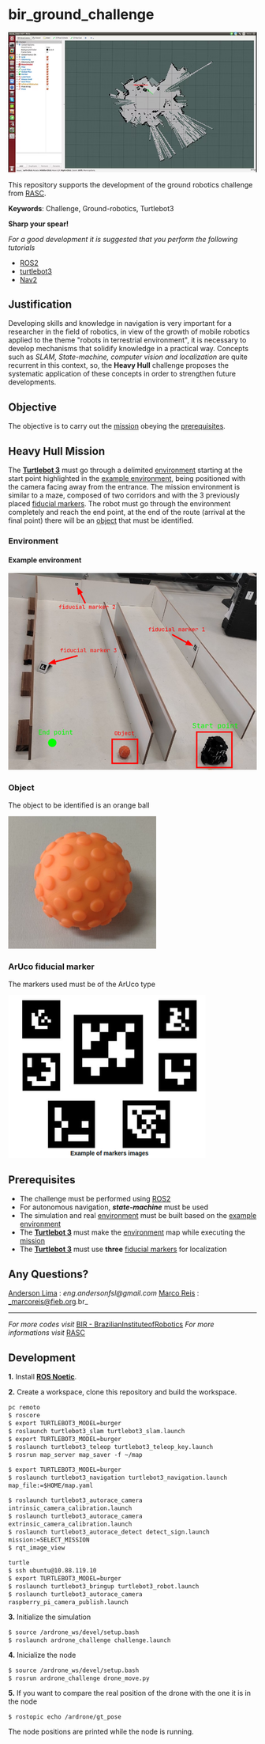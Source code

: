 # bir_ground_challenge

![figure](./source/turtle-map.png)

This repository supports the development of the ground robotics challenge from [RASC](https://www.braziliansinrobotics.com/).

**Keywords**: Challenge, Ground-robotics, Turtlebot3


**Sharp your spear!**

_For a good development it is suggested that you perform the following tutorials_

- [ROS2](https://docs.ros.org/en/foxy/Tutorials.html)
- [turtlebot3](https://emanual.robotis.com/docs/en/platform/turtlebot3/overview/)
- [Nav2](https://navigation.ros.org/)

## Justification

Developing skills and knowledge in navigation is very important for a researcher in the field of robotics, in view of the growth of mobile robotics applied to the theme "robots in terrestrial environment", it is necessary to develop mechanisms that solidify knowledge in a practical way. Concepts such as *SLAM, State-machine, computer vision and localization* are quite recurrent in this context, so, the **Heavy Hull** challenge proposes the systematic application of these concepts in order to strengthen future developments.

## Objective

The objective is to carry out the [mission](#heavy-hull-mission) obeying the [prerequisites](#prerequisites).


## Heavy Hull Mission

The [**Turtlebot 3**](https://emanual.robotis.com/docs/en/platform/turtlebot3/overview/) must go through a delimited [environment](#Environment) starting at the start point highlighted in the [example environment](#example-environment), being positioned with the camera facing away from the entrance. The mission environment is similar to a maze, composed of two corridors and with the 3 previously placed [fiducial markers](#aruco-fiducial-marker). The robot must go through the environment completely and reach the end point, at the end of the route (arrival at the final point) there will be an [object](#object) that must be identified.

### Environment

#### Example environment

![figure](./source/envedited.png)

### Object

The object to be identified is an orange ball

<img src="./source/ball.jpg" alt="drawing" width="300"/>

### ArUco fiducial marker

The markers used must be of the ArUco type

<img src="./source/aruco.png" alt="drawing" width="400"/>

## Prerequisites

- The challenge must be performed using [ROS2](https://docs.ros.org/en/foxy/index.html)
- For autonomous navigation, ***state-machine*** must be used
- The simulation and real [environment](#environment) must be built based on the [example environment](#example-environment)
- The [**Turtlebot 3**](https://emanual.robotis.com/docs/en/platform/turtlebot3/overview/) must make the [environment](#environment) map while executing the [mission](#heavy-hull-mission)
- The [**Turtlebot 3**](https://emanual.robotis.com/docs/en/platform/turtlebot3/overview/) must use **three** [fiducial markers](#aruco-fiducial-marker) for localization

## Any Questions?


[Anderson Lima](https://github.com/aldenpower) : _eng.andersonfsl@gmail.com_
[Marco Reis](https://github.com/mhar-vell) : _marcoreis@fieb.org.br_

<hr>

_For more codes visit_ [BIR - BrazilianInstituteofRobotics](https://github.com/Brazilian-Institute-of-Robotics)
_For more informations visit_ [RASC](https://www.braziliansinrobotics.com/)


## Development
**1.** Install [**ROS Noetic**](http://wiki.ros.org/noetic/Installation/Ubuntu).

**2.** Create a workspace, clone this repository and build the workspace.
```
pc remoto
$ roscore
$ export TURTLEBOT3_MODEL=burger
$ roslaunch turtlebot3_slam turtlebot3_slam.launch
$ export TURTLEBOT3_MODEL=burger
$ roslaunch turtlebot3_teleop turtlebot3_teleop_key.launch
$ rosrun map_server map_saver -f ~/map
```
```
$ export TURTLEBOT3_MODEL=burger
$ roslaunch turtlebot3_navigation turtlebot3_navigation.launch map_file:=$HOME/map.yaml
```
```
$ roslaunch turtlebot3_autorace_camera intrinsic_camera_calibration.launch
$ roslaunch turtlebot3_autorace_camera extrinsic_camera_calibration.launch
$ roslaunch turtlebot3_autorace_detect detect_sign.launch mission:=SELECT_MISSION
$ rqt_image_view
```
```
turtle
$ ssh ubuntu@10.88.119.10
$ export TURTLEBOT3_MODEL=burger
$ roslaunch turtlebot3_bringup turtlebot3_robot.launch
$ roslaunch turtlebot3_autorace_camera raspberry_pi_camera_publish.launch
```
**3.** Initialize the simulation
```
$ source /ardrone_ws/devel/setup.bash
$ roslaunch ardrone_challenge challenge.launch
```
**4.** Inicialize the node
```
$ source /ardrone_ws/devel/setup.bash
$ rosrun ardrone_challenge drone_move.py
```
**5.** If you want to compare the real position of the drone with the one it is in the node
```
$ rostopic echo /ardrone/gt_pose
```
The node positions are printed while the node is running.
